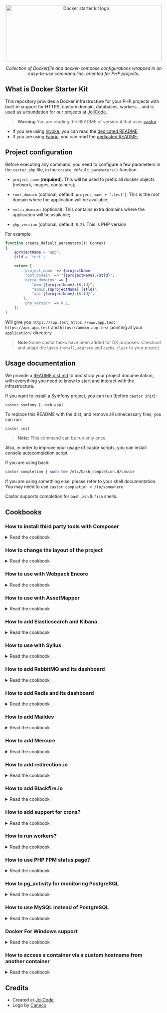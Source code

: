 <p align="center">
    <img width="500" height="180" src="https://jolicode.com/media/original/docker-starter-logo.png" alt="Docker starter kit logo" />
</p>

<p align="center">
    <i>Collection of Dockerfile and docker-compose configurations wrapped in an easy-to-use command line, oriented for PHP projects.</i>
</p>

## What is Docker Starter Kit

This repository provides a Docker infrastructure for your PHP projects with
built-in support for HTTPS, custom domain, databases, workers... and is used as
a foundation for our projects at [JoliCode](https://jolicode.com/).

> **Warning**
> You are reading the README of version 4 that uses [castor](https://github.com/jolicode/castor).

* If you are using [Invoke](https://www.pyinvoke.org/), you can read the [dedicated README](https://github.com/jolicode/docker-starter/tree/v3.11.0);
* If you are using [Fabric](https://www.fabfile.org/), you can read the [dedicated README](https://github.com/jolicode/docker-starter/tree/v2.0.0);

## Project configuration

Before executing any command, you need to configure a few parameters in the
`castor.php` file, in the `create_default_parameters()` function:

* `project_name` (**required**): This will be used to prefix all docker objects
(network, images, containers);

* `root_domain` (optional, default: `project_name + '.test'`): This is the root
domain where the application will be available;

* `extra_domains` (optional): This contains extra domains where the application
will be available;

* `php_version` (optional, default: `8.2`): This is PHP version.

For example:

```php
function create_default_parameters(): Context
{
    $projectName = 'app';
    $tld = 'test';

    return [
        'project_name' => $projectName,
        'root_domain' => "{$projectName}.{$tld}",
        'extra_domains' => [
            "www.{$projectName}.{$tld}",
            "admin.{$projectName}.{$tld}",
            "api.{$projectName}.{$tld}",
        ],
        'php_version' => 8.2,
    ];
)
```

Will give you `https://app.test`,  `https://www.app.test`,
`https://api.app.test` and `https://admin.app.test` pointing at your
`application/` directory.

> **Note**
> Some castor tasks have been added for DX purposes. Checkout and adapt
the tasks `install`, `migrate` and `cache_clear` to your project.

## Usage documentation

We provide a [README.dist.md](./README.dist.md) to bootstrap your project
documentation, with everything you need to know to start and interact with the
infrastructure.

If you want to install a Symfony project, you can run (before `castor init`):

```
castor symfony [--web-app]
```

To replace this README with the dist, and remove all unnecessary files, you can
run:

```bash
castor init
```

> **Note:**
> This command can be run only once

Also, in order to improve your usage of castor scripts, you can install console
autocompletion script.

If you are using bash:

```bash
castor completion | sudo tee /etc/bash_completion.d/castor
```

If you are using something else, please refer to your shell documentation. You
may need to use `castor completion > /to/somewhere`.

Castor supports completion for `bash`, `zsh` & `fish` shells.

## Cookbooks

### How to install third party tools with Composer

<details>

<summary>Read the cookbook</summary>

If you want to install some third party tools with Composer, it is recommended to install them in their dedicated directory.
PHPStan and PHP-CS-Fixer are already installed in the `tools` directory.

We suggest to:

1. create a composer.json which requires only this tool in `tools/<tool name>/composer.json`;

1. create an executable symbolic link to the tool from the root directory of the project: `ln -s ../<tool name>/vendor/bin/<tool bin> tools/bin/<tool bin>`;

> **Note**
> Relative symlinks works here, because the first part of the command is relative to the second part, not to the current directory.

Since `tools/bin` path is appended to the `$PATH`, tools will be available globally in the builder container.

</details>

### How to change the layout of the project

<details>

<summary>Read the cookbook</summary>

If you want to rename the `application` directory, or even move its content to
the root directory, you have to edit each reference to it. Theses references
represent each application entry point, whether it be over HTTP or CLI.
Usually, there is three places where you need to do it:

* In Nginx configuration file:
  `infrastructure/docker/services/php/frontend/etc/nginx/nginx.conf`. You need
  to update  `http.server.root` option to the new path. For example:
  ```diff
  - root /var/www/application/public;
  + root /var/www/public;
  ```
* In all workers configuration file:
  `infrastructure/docker/docker-compose.worker.yml`:
  ```diff
  - command: php -d memory_limit=1G /var/www/application/bin/console messenger:consume async --memory-limit=128M
  + command: php -d memory_limit=1G /var/www/bin/console messenger:consume async --memory-limit=128M
  ```
* In the builder, to land in the right directory directly:
  `infrastructure/docker/services/php/Dockerfile`:
  ```diff
  - WORKDIR /var/www/application
  + WORKDIR /var/www
  ```

</details>

### How to use with Webpack Encore

<details>

<summary>Read the cookbook</summary>

Note: this cookbook documents the integration of webpack 5+. For older version
of webpack, use previous version of the docker starter.

If you want to use Webpack Encore in a Symfony project,

1. Follow [instructions on symfony.com](https://symfony.com/doc/current/frontend/encore/installation.html#installing-encore-in-symfony-applications) to install webpack encore.

    You will need to follow [these instructions](https://symfony.com/doc/current/frontend/encore/simple-example.html) too.

1. Create a new service for encore:

    Add the following content to the `docker-compose.yml` file:

    ```yaml
    services:
        encore:
            build:
                context: services/php
                target: builder
            volumes:
                - "../..:/var/www:cached"
            command: "yarn run dev-server --hot --host 0.0.0.0 --allowed-hosts encore.${PROJECT_ROOT_DOMAIN} --allowed-hosts ${PROJECT_ROOT_DOMAIN} --client-web-socket-url-hostname encore.${PROJECT_ROOT_DOMAIN} --client-web-socket-url-port 443 --client-web-socket-url-protocol wss"
            labels:
                - "traefik.enable=true"
                - "traefik.http.routers.${PROJECT_NAME}-encore.rule=Host(`encore.${PROJECT_ROOT_DOMAIN}`)"
                - "traefik.http.routers.${PROJECT_NAME}-encore.tls=true"
                - "traefik.http.services.encore.loadbalancer.server.port=8080"
    ```

1. Update the webpack configuration to specify the asset location in **dev**:

    ```diff
    diff --git a/application/webpack.config.js b/application/webpack.config.js
    index 056b04a..766c590 100644
    --- a/application/webpack.config.js
    +++ b/application/webpack.config.js
    @@ -6,13 +6,22 @@ if (!Encore.isRuntimeEnvironmentConfigured()) {
        Encore.configureRuntimeEnvironment(process.env.NODE_ENV || 'dev');
    }

    +
    +if (Encore.isProduction()) {
    +    Encore
    +        // public path used by the web server to access the output path
    +        .setPublicPath('/build')
    +        // only needed for CDN's or sub-directory deploy
    +        //.setManifestKeyPrefix('build/')
    +} else {
    +    Encore
    +        .setPublicPath('https://encore.app.test/build')
    +        .setManifestKeyPrefix('build/')
    +}
    +
    Encore
        // directory where compiled assets will be stored
        .setOutputPath('public/build/')
    -    // public path used by the web server to access the output path
    -    .setPublicPath('/build')
    -    // only needed for CDN's or sub-directory deploy
    -    //.setManifestKeyPrefix('build/')

        /*
        * ENTRY CONFIG
    ```

If the assets are not reachable, you may accept self-signed certificate. To do so, open a new tab
at https://encore.app.test and click on accept.

</details>

### How to use with AssetMapper

<details>

<summary>Read the cookbook</summary>

1. Follow [instructions on symfony.com](https://symfony.com/doc/current/frontend/asset_mapper.html#installation) to install AssetMapper.

1. Remove this block in the
`infrastructure/docker/services/php/frontend/etc/nginx/nginx.conf` file:

    ```
    location ~* \.(jpg|jpeg|png|gif|ico|css|js|svg)$ {
        access_log off;
        add_header Cache-Control "no-cache";
    }
    ```

1. Remove these lines in the `infrastructure/docker/services/php/Dockerfile` file:

    ```diff
    SHELL ["/bin/bash", "-o", "pipefail", "-c"]

    - ARG NODEJS_VERSION=18.x
    - RUN curl -s https://deb.nodesource.com/gpgkey/nodesource.gpg.key | gpg --dearmor > /usr/share/keyrings/nodesource.gpg \
    -     && echo "deb [signed-by=/usr/share/keyrings/nodesource.gpg] https://deb.nodesource.com/node_${NODEJS_VERSION} bullseye main" > /etc/apt/sources.list.d/nodejs.list

    # Default toys
    RUN apt-get update \
        && apt-get install -y --no-install-recommends \
            git \
            make \
    -       nodejs \
            sudo \
            unzip \
        && apt-get clean \
    -   && npm install -g yarn@1.22 \
        && rm -rf /var/lib/apt/lists/* /tmp/* /var/tmp/* /usr/share/doc/*
    ```
</details>

### How to add Elasticsearch and Kibana

<details>

<summary>Read the cookbook</summary>

In order to use Elasticsearch and Kibana, you should add the following content
to the `docker-compose.yml` file:

```yaml
volumes:
    elasticsearch-data: {}

services:
    elasticsearch:
        image: elasticsearch:7.8.0
        volumes:
            - elasticsearch-data:/usr/share/elasticsearch/data
        environment:
            - "discovery.type=single-node"
        labels:
            - "traefik.enable=true"
            - "traefik.http.routers.${PROJECT_NAME}-elasticsearch.rule=Host(`elasticsearch.${PROJECT_ROOT_DOMAIN}`)"
            - "traefik.http.routers.${PROJECT_NAME}-elasticsearch.tls=true"

    kibana:
        image: kibana:7.8.0
        depends_on:
            - elasticsearch
        labels:
            - "traefik.enable=true"
            - "traefik.http.routers.${PROJECT_NAME}-kibana.rule=Host(`kibana.${PROJECT_ROOT_DOMAIN}`)"
            - "traefik.http.routers.${PROJECT_NAME}-kibana.tls=true"
```

Then, you will be able to browse:

* `https://kibana.<root_domain>`
* `https://elasticsearch.<root_domain>`

In your application, you can use the following configuration:

* scheme: `http`;
* host: `elasticsearch`;
* port: `9200`.

</details>

### How to use with Sylius

<details>

<summary>Read the cookbook</summary>

Add the php extension `gd` to `infrastructure/docker/services/php/Dockerfile`

```
php${PHP_VERSION}-gd \
```

If you want to create a new Sylius project, you need to enter a builder (`inv
builder`) and run the following commands

1. Remove the `application` folder:

    ```bash
    cd ..
    rm -rf application/*
    ```

1. Create a new project:

    ```bash
    composer create-project sylius/sylius-standard application
    ```

1. Configure the `.env`

    ```bash
    sed -i 's#DATABASE_URL.*#DATABASE_URL=postgresql://app:app@postgres:5432/app\?serverVersion=12\&charset=utf8#' application/.env
    ```

</details>

### How to add RabbitMQ and its dashboard

<details>

<summary>Read the cookbook</summary>

In order to use RabbitMQ and its dashboard, you should add a new service:

```Dockerfile
# services/rabbitmq/Dockerfile
FROM rabbitmq:3-management-alpine

COPY etc/. /etc/
```

And you can add specific RabbitMQ configuration in the `services/rabbitmq/etc/rabbitmq/rabbitmq.conf` file:
```
# services/rabbitmq/etc/rabbitmq/rabbitmq.conf
vm_memory_high_watermark.absolute = 1GB
```

Finally, add the following content to the `docker-compose.yml` file:
```yaml
volumes:
    rabbitmq-data: {}

services:
    rabbitmq:
        build: services/rabbitmq
        volumes:
            - rabbitmq-data:/var/lib/rabbitmq
        labels:
            - "traefik.enable=true"
            - "traefik.http.routers.${PROJECT_NAME}-rabbitmq.rule=Host(`rabbitmq.${PROJECT_ROOT_DOMAIN}`)"
            - "traefik.http.routers.${PROJECT_NAME}-rabbitmq.tls=true"
            - "traefik.http.services.rabbitmq.loadbalancer.server.port=15672"
```

In order to publish and consume messages with PHP, you need to install the
`php${PHP_VERSION}-amqp` in the `php` image.

Then, you will be able to browse:

* `https://rabbitmq.<root_domain>` (username: `guest`, password: `guest`)

In your application, you can use the following configuration:

* host: `rabbitmq`;
* username: `guest`;
* password: `guest`;
* port: `rabbitmq`.

For example in Symfony you can use: `MESSENGER_TRANSPORT_DSN=amqp://guest:guest@rabbitmq:5672/%2f/messages`.

</details>

### How to add Redis and its dashboard

<details>

<summary>Read the cookbook</summary>

In order to use Redis and its dashboard, you should add the following content to
the `docker-compose.yml` file:

```yaml
volumes:
    redis-data: {}
    redis-insight-data: {}

services:
    redis:
        image: redis:5
        volumes:
            - "redis-data:/data"

    redis-insight:
        image: redislabs/redisinsight
        volumes:
            - "redis-insight-data:/db"
        labels:
            - "traefik.enable=true"
            - "traefik.http.routers.${PROJECT_NAME}-redis.rule=Host(`redis.${PROJECT_ROOT_DOMAIN}`)"
            - "traefik.http.routers.${PROJECT_NAME}-redis.tls=true"

```

In order to communicate with Redis, you need to install the
`php${PHP_VERSION}-redis` in the `php` image.

Then, you will be able to browse:

* `https://redis.<root_domain>`

In your application, you can use the following configuration:

* host: `redis`;
* port: `6379`.

</details>

### How to add Maildev

<details>

<summary>Read the cookbook</summary>

In order to use Maildev and its dashboard, you should add the following content
to the `docker-compose.yml` file:

```yaml
services:
    maildev:
        image: maildev/maildev
        environment:
            - MAILDEV_WEB_PORT=80
            - MAILDEV_SMTP_PORT=25
        labels:
            - "traefik.enable=true"
            - "traefik.http.routers.${PROJECT_NAME}-maildev.rule=Host(`maildev.${PROJECT_ROOT_DOMAIN}`)"
            - "traefik.http.routers.${PROJECT_NAME}-maildev.tls=true"
            - "traefik.http.services.maildev.loadbalancer.server.port=80"
```

Then, you will be able to browse:

* `https://maildev.<root_domain>`

In your application, you can use the following configuration:

* scheme: `smtp`;
* host: `maildev`;
* port: `25`.

For example in Symfony you can use: `MAILER_DSN=smtp://maildev:25`.

</details>

### How to add Mercure

<details>

<summary>Read the cookbook</summary>

In order to use Mercure, you should add the following content to the
`docker-compose.yml` file:

```yaml
services:
    mercure:
        image: dunglas/mercure
        environment:
            - "MERCURE_PUBLISHER_JWT_KEY=password"
            - "MERCURE_SUBSCRIBER_JWT_KEY=password"
            - "ALLOW_ANONYMOUS=1"
            - "CORS_ALLOWED_ORIGINS=*"
        labels:
            - "traefik.enable=true"
            - "traefik.http.routers.${PROJECT_NAME}-mercure.rule=Host(`mercure.${PROJECT_ROOT_DOMAIN}`)"
            - "traefik.http.routers.${PROJECT_NAME}-mercure.tls=true"
```

If you are using Symfony, you must put the following configuration in the `.env` file:

```
MERCURE_PUBLISH_URL=http://mercure/.well-known/mercure
MERCURE_JWT_TOKEN=eyJhbGciOiJIUzI1NiIsInR5cCI6IkpXVCJ9.eyJtZXJjdXJlIjp7InN1YnNjcmliZSI6W10sInB1Ymxpc2giOltdfX0.t9ZVMwTzmyjVs0u9s6MI7-oiXP-ywdihbAfPlghTBeQ
```

</details>

### How to add redirection.io

<details>

<summary>Read the cookbook</summary>

In order to use redirection.io, you should add the following content to the
`docker-compose.yml` file to run the agent:

```yaml
services:
    redirectionio-agent:
        build: services/redirectionio-agent
```

Add the following file `infrastructure/docker/services/redirectionio-agent/Dockerfile`:

```Dockerfile
FROM alpine:3.12 as alpine

WORKDIR /tmp

RUN apk add --no-cache wget ca-certificates \
    && wget https://packages.redirection.io/dist/stable/2/any/redirectionio-agent-latest_any_amd64.tar.gz \
    && tar -xzvf redirectionio-agent-latest_any_amd64.tar.gz

FROM scratch

# Binary copied from tar
COPY --from=alpine /tmp/redirection-agent/redirectionio-agent /usr/local/bin/redirectionio-agent

# Configuration, can be replaced by your own
COPY etc /etc

# Root SSL Certificates, needed as we do HTTPS requests to our service
COPY --from=alpine /etc/ssl/certs/ca-certificates.crt /etc/ssl/certs/

CMD ["/usr/local/bin/redirectionio-agent"]
```

Add `infrastructure/docker/services/redirectionio-agent/etc/redirectionio/agent.yml`:

```yaml
instance_name: "my-instance-dev" ### You may want to change this
listen: 0.0.0.0:10301
```

Then you'll need `wget`. In
`infrastructure/docker/services/php/Dockerfile`, in stage `frontend`:

```Dockerfile
RUN apt-get update \
    && apt-get install -y --no-install-recommends \
        wget \
    && apt-get clean \
    && rm -rf /var/lib/apt/lists/* /tmp/* /var/tmp/* /usr/share/doc/*
```

You can group this command with another one.

Then, **after** installing nginx, you need to install the module:

```Dockerfile
RUN wget -q -O - https://packages.redirection.io/gpg.key | gpg --dearmor > /usr/share/keyrings/redirection.io.gpg \
    && echo "deb [signed-by=/usr/share/keyrings/redirection.io.gpg] https://packages.redirection.io/deb/stable/2 focal main" | tee -a /etc/apt/sources.list.d/packages_redirection_io_deb.list \
    && apt-get update \
    && apt-get install libnginx-mod-redirectionio \
    && apt-get clean \
    && rm -rf /var/lib/apt/lists/* /tmp/* /var/tmp/* /usr/share/doc/*
```

Finally, you need to edit
`infrastructure/docker/services/php/frontend/etc/nginx/nginx.conf` to add the
following configuration in the `server` block:

```
redirectionio_pass redirectionio-agent:10301;
redirectionio_project_key "AAAAAAAAAAAAAAAA:BBBBBBBBBBBBBBBB";
```

**Don't forget to change the project key**.

</details>

### How to add Blackfire.io

<details>

<summary>Read the cookbook</summary>

In order to use Blackfire.io, you should add the following content to the
`docker-compose.yml` file to run the agent:

```yaml
services:
    blackfire:
        image: blackfire/blackfire
        environment:
            BLACKFIRE_SERVER_ID: FIXME
            BLACKFIRE_SERVER_TOKEN: FIXME
            BLACKFIRE_CLIENT_ID: FIXME
            BLACKFIRE_CLIENT_TOKEN: FIXME

```

Then you'll need `wget`. In
`infrastructure/docker/services/php/Dockerfile`, in stage `base`:

```Dockerfile
RUN apt-get update \
    && apt-get install -y --no-install-recommends \
        wget \
    && apt-get clean \
    && rm -rf /var/lib/apt/lists/* /tmp/* /var/tmp/* /usr/share/doc/*
```

You can group this command with another one.

Then, **after** installing PHP, you need to install the probe:

```Dockerfile
RUN wget -q -O - https://packages.blackfire.io/gpg.key | gpg --dearmor > /usr/share/keyrings/blackfire.io.gpg \
    && sh -c 'echo "deb [signed-by=/usr/share/keyrings/blackfire.io.gpg] http://packages.blackfire.io/debian any main" > /etc/apt/sources.list.d/blackfire.list' \
    && apt-get update \
    && apt-get install -y --no-install-recommends \
        blackfire-php \
    && apt-get clean \
    && rm -rf /var/lib/apt/lists/* /tmp/* /var/tmp/* /usr/share/doc/* \
    && sed -i 's#blackfire.agent_socket.*#blackfire.agent_socket=tcp://blackfire:8707#' /etc/php/${PHP_VERSION}/mods-available/blackfire.ini
```

If you want to profile HTTP calls, you need to enable the probe with PHP-FPM.
So in `infrastructure/docker/services/php/Dockerfile`:

```Dockerfile
RUN phpenmod blackfire
```

Here also, You can group this command with another one.

</details>

### How to add support for crons?

<details>

<summary>Read the cookbook</summary>

In order to set up crontab, you should add a new container:

```Dockerfile
# services/php/Dockerfile

FROM php-base as cron

RUN apt-get update \
    && apt-get install -y --no-install-recommends \
        cron \
    && apt-get clean \
    && rm -rf /var/lib/apt/lists/* /tmp/* /var/tmp/* /usr/share/doc/*

COPY crontab /etc/cron.d/crontab
RUN crontab /etc/cron.d/crontab

CMD ["cron", "-f"]
```

And you can add all your crons in the `services/php/crontab` file:
```crontab
* * * * * su app -c "/usr/local/bin/php -r 'echo time().PHP_EOL;'" > /proc/1/fd/1 2>&1
```

Finally, add the following content to the `docker-compose.yml` file:
```yaml
services:
    cron:
        build:
            context: services/php
            target: cron
        volumes:
            - "../..:/var/www:cached"
```

</details>

### How to run workers?

<details>

<summary>Read the cookbook</summary>

In order to set up workers, you should define their services in the `docker-compose.worker.yml` file:

```yaml
services:
    worker_my_worker:
        <<: *worker_base
        command: /var/www/application/my-worker

    worker_date:
        <<: *worker_base
        command: watch -n 1 date
```

</details>

### How to use PHP FPM status page?

<details>

<summary>Read the cookbook</summary>

If you want to use the [PHP FPM status
page](https://www.php.net/manual/en/fpm.status.php) you need to remove a
configuration block in the
`infrastructure/docker/services/php/frontend/etc/nginx/nginx.conf` file:

```diff
-        # Remove this block if you want to access to PHP FPM monitoring
-        # dashboarsh (on URL: /php-fpm-status). WARNING: on production, you must
-        # secure this page (by user IP address, with a password, for example)
-        location ~ ^/php-fpm-status$ {
-            deny all;
-        }
-
```

And if your application uses the front controller pattern, and you want to see
the real request URI, you also need to uncomment the following configuration
block:

```diff
-            # # Uncomment if you want to use /php-fpm-status endpoint **with**
-            # # real request URI. It may have some side effects, that's why it's
-            # # commented by default
-            # fastcgi_param SCRIPT_NAME $request_uri;
+            # Uncomment if you want to use /php-fpm-status endpoint **with**
+            # real request URI. It may have some side effects, that's why it's
+            # commented by default
+            fastcgi_param SCRIPT_NAME $request_uri;
```

</details>

### How to pg_activity for monitoring PostgreSQL

<details>

<summary>Read the cookbook</summary>

In order to install pg_activity, you should add the following content to the
`infrastructure/docker/services/postgres/Dockerfile` file:

```Dockerfile
RUN apt-get update \
    && apt-get install -y --no-install-recommends \
        pg-activity \
    && apt-get clean \
    && rm -rf /var/lib/apt/lists/* /tmp/* /var/tmp/* /usr/share/doc/*
```

Then, you can add the following content to the `tasks.py` file:

```py
@task
def pg_activity(c):
    """
    Monitor PostgreSQL
    """
    docker_compose(c, 'exec postgres pg_activity -U app', bare_run=True)
```

Finally you can use the following command:

```
inv pg-activity
```

</details>

### How to use MySQL instead of PostgreSQL

<details>

<summary>Read the cookbook</summary>

In order to use MySQL, you will need to apply this patch:

```diff
diff --git a/infrastructure/docker/docker-compose.builder.yml b/infrastructure/docker/docker-compose.builder.yml
index d00f315..bdfdc65 100644
--- a/infrastructure/docker/docker-compose.builder.yml
+++ b/infrastructure/docker/docker-compose.builder.yml
@@ -10,7 +10,7 @@ services:
     builder:
         build: services/builder
         depends_on:
-            - postgres
+            - mysql
         environment:
             - COMPOSER_MEMORY_LIMIT=-1
         volumes:
diff --git a/infrastructure/docker/docker-compose.worker.yml b/infrastructure/docker/docker-compose.worker.yml
index 2eda814..59f8fed 100644
--- a/infrastructure/docker/docker-compose.worker.yml
+++ b/infrastructure/docker/docker-compose.worker.yml
@@ -5,7 +5,7 @@ x-services-templates:
     worker_base: &worker_base
         build: services/worker
         depends_on:
-            - postgres
+            - mysql
             #- rabbitmq
         volumes:
             - "../..:/var/www:cached"
diff --git a/infrastructure/docker/docker-compose.yml b/infrastructure/docker/docker-compose.yml
index 49a2661..1804a01 100644
--- a/infrastructure/docker/docker-compose.yml
+++ b/infrastructure/docker/docker-compose.yml
@@ -1,7 +1,7 @@
 version: '3.7'

 volumes:
-    postgres-data: {}
+    mysql-data: {}

 services:
     router:
@@ -13,7 +13,7 @@ services:
     frontend:
         build: services/frontend
         depends_on:
-            - postgres
+            - mysql
         volumes:
             - "../..:/var/www:cached"
         labels:
@@ -24,10 +24,7 @@ services:
             # Comment the next line to be able to access frontend via HTTP instead of HTTPS
             - "traefik.http.routers.${PROJECT_NAME}-frontend-unsecure.middlewares=redirect-to-https@file"

-    postgres:
-        image: postgres:16
-        environment:
-            - POSTGRES_USER=app
-            - POSTGRES_PASSWORD=app
+    mysql:
+        image: mysql:8
+        environment:
+            - MYSQL_ALLOW_EMPTY_PASSWORD=1
         volumes:
-            - postgres-data:/var/lib/postgresql/data
+            - mysql-data:/var/lib/mysql
diff --git a/infrastructure/docker/services/php/Dockerfile b/infrastructure/docker/services/php/Dockerfile
index 56e1835..95fee78 100644
--- a/infrastructure/docker/services/php/Dockerfile
+++ b/infrastructure/docker/services/php/Dockerfile
@@ -24,7 +24,7 @@ RUN apk add --no-cache \
     php${PHP_VERSION}-intl \
     php${PHP_VERSION}-mbstring \
-    php${PHP_VERSION}-pgsql \
+    php${PHP_VERSION}-mysql \
     php${PHP_VERSION}-xml \
     php${PHP_VERSION}-zip \
```

</details>

### Docker For Windows support

<details>

<summary>Read the cookbook</summary>

This starter kit is compatible with Docker for Windows, so you can enjoy native Docker experience on Windows. You will have to keep in mind some differences:

- You will be prompted to run the env vars manually if you use PowerShell.
</details>

### How to access a container via a custom hostname from another container

<details>

<summary>Read the cookbook</summary>

Let's say you have a container (`frontend`) that responds to many hostnames:
`app.test`, `api.app.test`, `admin.app.test`. And you have another container
(`builder`) that needs to call the `frontend` with a specific hostname - or with
HTTPS. This is usually the case when you have a functional test suite.

To enable this feature, you need to add `extra_hosts` to the `builder` container
like so:

```yaml
services:
    builder:
        # [...]
        extra_hosts:
            - "app.test:172.17.0.1"
            - "api.app.test:172.17.0.1"
            - "admin.app.test:172.17.0.1"
```

Note: `172.17.0.1` is the default IP of the `docker0` interface. It can be
different on some installations. You can see this IP thanks to the following
command `ip address show docker0`. Since `docker-compose.yml` file supports
environment variables you may script this with Castor.

</details>

## Credits

- Created at [JoliCode](https://jolicode.com/)
- Logo by [Caneco](https://twitter.com/caneco)
